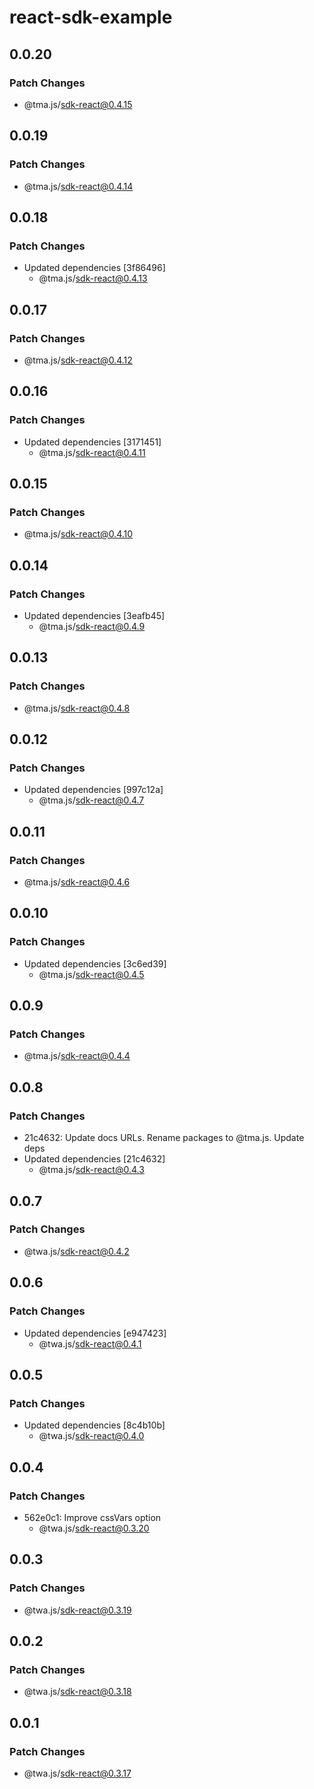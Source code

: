 # react-sdk-example

## 0.0.20

### Patch Changes

- @tma.js/sdk-react@0.4.15

## 0.0.19

### Patch Changes

- @tma.js/sdk-react@0.4.14

## 0.0.18

### Patch Changes

- Updated dependencies [3f86496]
  - @tma.js/sdk-react@0.4.13

## 0.0.17

### Patch Changes

- @tma.js/sdk-react@0.4.12

## 0.0.16

### Patch Changes

- Updated dependencies [3171451]
  - @tma.js/sdk-react@0.4.11

## 0.0.15

### Patch Changes

- @tma.js/sdk-react@0.4.10

## 0.0.14

### Patch Changes

- Updated dependencies [3eafb45]
  - @tma.js/sdk-react@0.4.9

## 0.0.13

### Patch Changes

- @tma.js/sdk-react@0.4.8

## 0.0.12

### Patch Changes

- Updated dependencies [997c12a]
  - @tma.js/sdk-react@0.4.7

## 0.0.11

### Patch Changes

- @tma.js/sdk-react@0.4.6

## 0.0.10

### Patch Changes

- Updated dependencies [3c6ed39]
  - @tma.js/sdk-react@0.4.5

## 0.0.9

### Patch Changes

- @tma.js/sdk-react@0.4.4

## 0.0.8

### Patch Changes

- 21c4632: Update docs URLs. Rename packages to @tma.js. Update deps
- Updated dependencies [21c4632]
  - @tma.js/sdk-react@0.4.3

## 0.0.7

### Patch Changes

- @twa.js/sdk-react@0.4.2

## 0.0.6

### Patch Changes

- Updated dependencies [e947423]
  - @twa.js/sdk-react@0.4.1

## 0.0.5

### Patch Changes

- Updated dependencies [8c4b10b]
  - @twa.js/sdk-react@0.4.0

## 0.0.4

### Patch Changes

- 562e0c1: Improve cssVars option
  - @twa.js/sdk-react@0.3.20

## 0.0.3

### Patch Changes

- @twa.js/sdk-react@0.3.19

## 0.0.2

### Patch Changes

- @twa.js/sdk-react@0.3.18

## 0.0.1

### Patch Changes

- @twa.js/sdk-react@0.3.17
